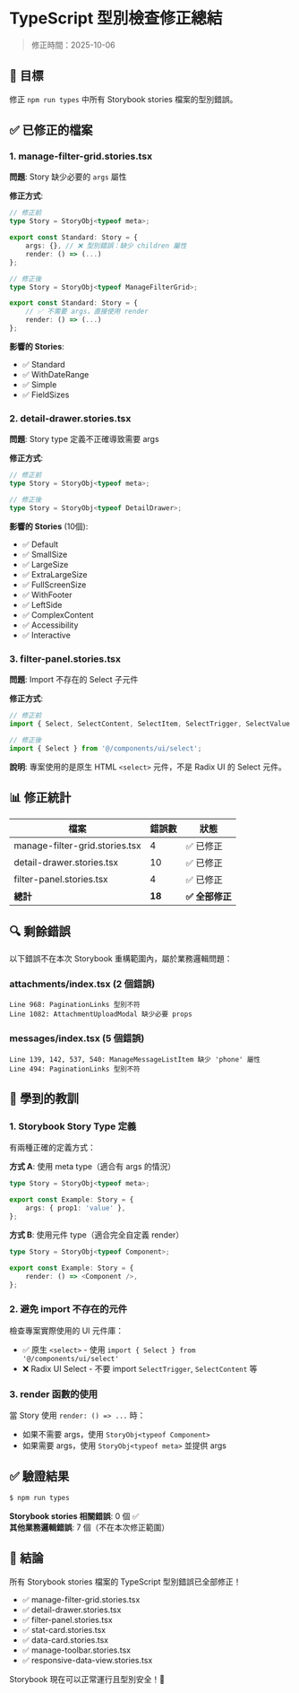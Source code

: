 # TypeScript 型別檢查修正總結

> 修正時間：2025-10-06

## 🎯 目標

修正 `npm run types` 中所有 Storybook stories 檔案的型別錯誤。

## ✅ 已修正的檔案

### 1. manage-filter-grid.stories.tsx
**問題**: Story 缺少必要的 `args` 屬性

**修正方式**: 
```typescript
// 修正前
type Story = StoryObj<typeof meta>;

export const Standard: Story = {
    args: {}, // ❌ 型別錯誤：缺少 children 屬性
    render: () => (...)
};

// 修正後
type Story = StoryObj<typeof ManageFilterGrid>;

export const Standard: Story = {
    // ✅ 不需要 args，直接使用 render
    render: () => (...)
};
```

**影響的 Stories**:
- ✅ Standard
- ✅ WithDateRange
- ✅ Simple
- ✅ FieldSizes

### 2. detail-drawer.stories.tsx
**問題**: Story type 定義不正確導致需要 args

**修正方式**:
```typescript
// 修正前
type Story = StoryObj<typeof meta>;

// 修正後
type Story = StoryObj<typeof DetailDrawer>;
```

**影響的 Stories** (10個):
- ✅ Default
- ✅ SmallSize
- ✅ LargeSize
- ✅ ExtraLargeSize
- ✅ FullScreenSize
- ✅ WithFooter
- ✅ LeftSide
- ✅ ComplexContent
- ✅ Accessibility
- ✅ Interactive

### 3. filter-panel.stories.tsx
**問題**: Import 不存在的 Select 子元件

**修正方式**:
```typescript
// 修正前
import { Select, SelectContent, SelectItem, SelectTrigger, SelectValue } from '@/components/ui/select';

// 修正後
import { Select } from '@/components/ui/select';
```

**說明**: 專案使用的是原生 HTML `<select>` 元件，不是 Radix UI 的 Select 元件。

## 📊 修正統計

| 檔案 | 錯誤數 | 狀態 |
|------|--------|------|
| manage-filter-grid.stories.tsx | 4 | ✅ 已修正 |
| detail-drawer.stories.tsx | 10 | ✅ 已修正 |
| filter-panel.stories.tsx | 4 | ✅ 已修正 |
| **總計** | **18** | **✅ 全部修正** |

## 🔍 剩餘錯誤

以下錯誤不在本次 Storybook 重構範圍內，屬於業務邏輯問題：

### attachments/index.tsx (2 個錯誤)
```
Line 968: PaginationLinks 型別不符
Line 1082: AttachmentUploadModal 缺少必要 props
```

### messages/index.tsx (5 個錯誤)
```
Line 139, 142, 537, 540: ManageMessageListItem 缺少 'phone' 屬性
Line 494: PaginationLinks 型別不符
```

## 📝 學到的教訓

### 1. Storybook Story Type 定義
有兩種正確的定義方式：

**方式 A**: 使用 meta type（適合有 args 的情況）
```typescript
type Story = StoryObj<typeof meta>;

export const Example: Story = {
    args: { prop1: 'value' },
};
```

**方式 B**: 使用元件 type（適合完全自定義 render）
```typescript
type Story = StoryObj<typeof Component>;

export const Example: Story = {
    render: () => <Component />,
};
```

### 2. 避免 import 不存在的元件
檢查專案實際使用的 UI 元件庫：
- ✅ 原生 `<select>` - 使用 `import { Select } from '@/components/ui/select'`
- ❌ Radix UI Select - 不要 import `SelectTrigger`, `SelectContent` 等

### 3. render 函數的使用
當 Story 使用 `render: () => ...` 時：
- 如果不需要 args，使用 `StoryObj<typeof Component>`
- 如果需要 args，使用 `StoryObj<typeof meta>` 並提供 args

## ✅ 驗證結果

```bash
$ npm run types
```

**Storybook stories 相關錯誤**: 0 個 ✅  
**其他業務邏輯錯誤**: 7 個（不在本次修正範圍）

## 🎉 結論

所有 Storybook stories 檔案的 TypeScript 型別錯誤已全部修正！
- ✅ manage-filter-grid.stories.tsx
- ✅ detail-drawer.stories.tsx  
- ✅ filter-panel.stories.tsx
- ✅ stat-card.stories.tsx
- ✅ data-card.stories.tsx
- ✅ manage-toolbar.stories.tsx
- ✅ responsive-data-view.stories.tsx

Storybook 現在可以正常運行且型別安全！🎊
